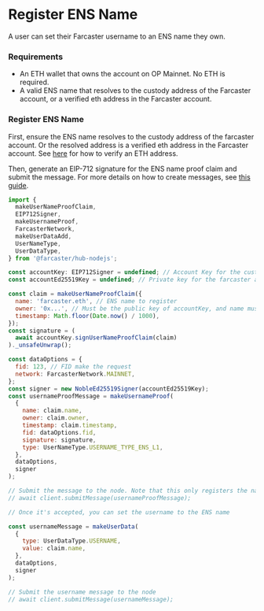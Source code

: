 # Register ENS Name

A user can set their Farcaster username to an ENS name they own.

### Requirements

- An ETH wallet that owns the account on OP Mainnet. No ETH is required.
- A valid ENS name that resolves to the custody address of the Farcaster account, or a verified eth address in the
  Farcaster account.

### Register ENS Name

First, ensure the ENS name resolves to the custody address of the farcaster account. Or the resolved address is a
verified eth address in the Farcaster account. See [here](/developers/guides/writing/verify-address.md) for how to
verify an ETH address.

Then, generate an EIP-712 signature for the ENS name proof claim and submit the message. For more details on how to
create messages, see [this guide](/developers/guides/writing/messages.md).

```js
import {
  makeUserNameProofClaim,
  EIP712Signer,
  makeUsernameProof,
  FarcasterNetwork,
  makeUserDataAdd,
  UserNameType,
  UserDataType,
} from '@farcaster/hub-nodejs';

const accountKey: EIP712Signer = undefined; // Account Key for the custody/verified address (use appropriate subclass from hub-nodejs for ethers or viem)
const accountEd25519Key = undefined; // Private key for the farcaster account signer

const claim = makeUserNameProofClaim({
  name: 'farcaster.eth', // ENS name to register
  owner: '0x...', // Must be the public key of accountKey, and name must resolve to this address
  timestamp: Math.floor(Date.now() / 1000),
});
const signature = (
  await accountKey.signUserNameProofClaim(claim)
)._unsafeUnwrap();

const dataOptions = {
  fid: 123, // FID make the request
  network: FarcasterNetwork.MAINNET,
};
const signer = new NobleEd25519Signer(accountEd25519Key);
const usernameProofMessage = makeUsernameProof(
  {
    name: claim.name,
    owner: claim.owner,
    timestamp: claim.timestamp,
    fid: dataOptions.fid,
    signature: signature,
    type: UserNameType.USERNAME_TYPE_ENS_L1,
  },
  dataOptions,
  signer
);

// Submit the message to the node. Note that this only registers the name proof to the account, it does not change the username yet.
// await client.submitMessage(usernameProofMessage);

// Once it's accepted, you can set the username to the ENS name

const usernameMessage = makeUserData(
  {
    type: UserDataType.USERNAME,
    value: claim.name,
  },
  dataOptions,
  signer
);

// Submit the username message to the node
// await client.submitMessage(usernameMessage);
```
